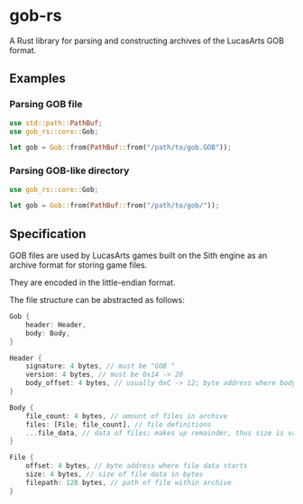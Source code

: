 # gob-rs

A Rust library for parsing and constructing archives of the LucasArts GOB format.

## Examples

### Parsing GOB file

```rs
use std::path::PathBuf;
use gob_rs::core::Gob;

let gob = Gob::from(PathBuf::from("/path/to/gob.GOB"));
```

### Parsing GOB-like directory

```rs
use gob_rs::core::Gob;

let gob = Gob::from(PathBuf::from("/path/to/gob/"));
```

## Specification

GOB files are used by LucasArts games built on the Sith engine as an archive format for storing game files.

They are encoded in the little-endian format.

The file structure can be abstracted as follows:

```rs
Gob {
    header: Header,
    body: Body,
}

Header {
    signature: 4 bytes, // must be "GOB "
    version: 4 bytes, // must be 0x14 -> 20
    body_offset: 4 bytes, // usually 0xC -> 12; byte address where body starts
}

Body {
    file_count: 4 bytes, // amount of files in archive
    files: [File; file_count], // file definitions
    ...file_data, // data of files; makes up remainder, thus size is variable
}

File {
    offset: 4 bytes, // byte address where file data starts
    size: 4 bytes, // size of file data in bytes
    filepath: 128 bytes, // path of file within archive
}
```